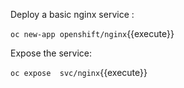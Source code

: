 


Deploy a basic nginx service :

`oc new-app openshift/nginx`{{execute}}



Expose the service:

`oc expose  svc/nginx`{{execute}}
